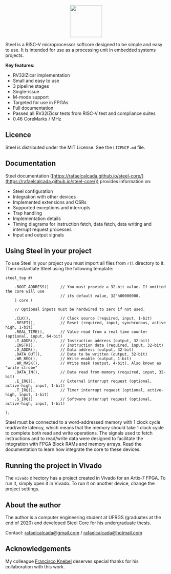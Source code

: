 <p align="center">
  <img width="100" src="https://user-images.githubusercontent.com/22325319/85179004-38513880-b256-11ea-9a1a-4d204183bb13.png">
</p>
Steel is a RISC-V microprocessor softcore designed to be simple and easy to use. It is intended for use as a processing unit in embedded systems projects.
<p align="center"></p>

**Key features:**
* RV32IZicsr implementation
* Small and easy to use
* 3 pipeline stages
* Single-issue
* M-mode support
* Targeted for use in FPGAs
* Full documentation
* Passed all RV32IZicsr tests from RISC-V test and compliance suites
* 0.46 CoreMarks / MHz

## Licence

Steel is distributed under the MIT License. See the `LICENCE.md` file.

## Documentation

Steel documentation ([https://rafaelcalcada.github.io/steel-core/](https://rafaelcalcada.github.io/steel-core/)) provides information on:
* Steel configuration
* Integration with other devices
* Implemented extensions and CSRs
* Supported exceptions and interrupts
* Trap handling
* Implementation details
* Timing diagrams for instruction fetch, data fetch, data writing and interrupt request processes
* Input and output signals

## Using Steel in your project

To use Steel in your project you must import all files from `rtl` directory to it. Then instantiate Steel using the following template:
```
steel_top #(

    .BOOT_ADDRESS()     // You must provide a 32-bit value. If omitted the core will use
                        // its default value, 32'h00000000.
    ) core (
    
    // Optional inputs must be hardwired to zero if not used.
    
    .CLK(),             // Clock source (required, input, 1-bit)
    .RESET(),           // Reset (required, input, synchronous, active high, 1-bit)
    .REAL_TIME(),       // Value read from a real time counter (optional, input, 64-bit)
    .I_ADDR(),          // Instruction address (output, 32-bit)
    .INSTR(),           // Instruction data (required, input, 32-bit)
    .D_ADDR(),          // Data address (output, 32-bit)
    .DATA_OUT(),        // Data to be written (output, 32-bit)
    .WR_REQ(),          // Write enable (output, 1-bit)
    .WR_MASK(),         // Write mask (output, 4-bit). Also known as "write strobe"
    .DATA_IN(),         // Data read from memory (required, input, 32-bit)
    .E_IRQ(),           // External interrupt request (optional, active-high, input, 1-bit)
    .T_IRQ(),           // Timer interrupt request (optional, active-high, input, 1-bit)
    .S_IRQ()            // Software interrupt request (optional, active-high, input, 1-bit)
    
);
```
Steel must be connected to a word-addressed memory with 1 clock cycle read/write latency, which means that the memory should take 1 clock cycle to complete both read and write operations. The signals used to fetch instructions and to read/write data were designed to facilitate the integration with FPGA Block RAMs and memory arrays. Read the documentation to learn how integrate the core to these devices.

## Running the project in Vivado

The `vivado` directory has a project created in Vivado for an Artix-7 FPGA. To run it, simply open it in Vivado. To run it on another device, change the project settings.

## About the author

The author is a computer engineering student at UFRGS (graduates at the end of 2020) and developed Steel Core for his undergraduate thesis.

Contact: rafaelcalcada@gmail.com / rafaelcalcada@hotmail.com

## Acknowledgements

My colleague [Francisco Knebel](https://github.com/FranciscoKnebel) deserves special thanks for his collaboration with this work.
